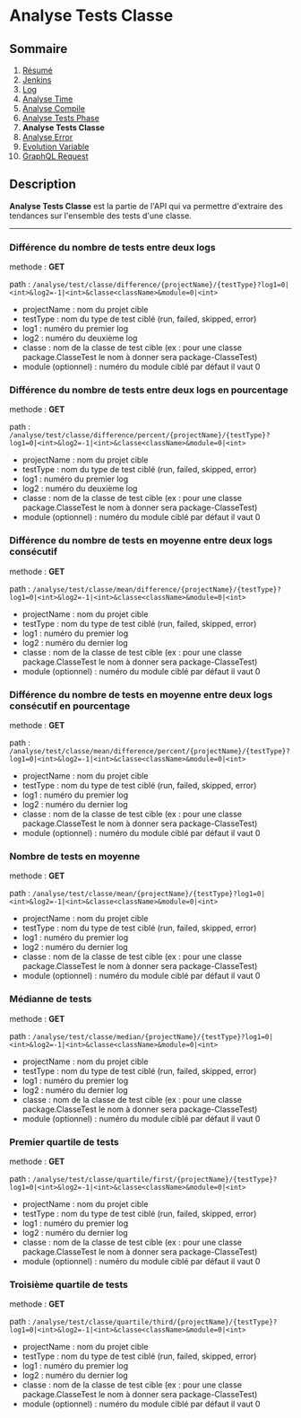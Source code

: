 # Analyse Tests Classe

## Sommaire

1. [Résumé](../README.md)
2. [Jenkins](Jenkins.md)
3. [Log](Log.md)
4. [Analyse Time](AnalyseTime.md)
5. [Analyse Compile](AnalyseCompile.md)
6. [Analyse Tests Phase](AnalyseTestsPhase.md)
7. **Analyse Tests Classe**
8. [Analyse Error](AnalyseError.md)
9. [Evolution Variable](EvolutionVariable.md)
10. [GraphQL Request](GraphQLRequest.md)

## Description

**Analyse Tests Classe** est la partie de l'API qui va permettre d'extraire des tendances sur l'ensemble des tests d'une classe.

---

### Différence du nombre de tests entre deux logs

methode : **GET**

path : `/analyse/test/classe/difference/{projectName}/{testType}?log1=0|<int>&log2=-1|<int>&classe<className>&module=0|<int>`
- projectName : nom du projet cible
- testType : nom du type de test ciblé (run, failed, skipped, error)
- log1 : numéro du premier log
- log2 : numéro du deuxième log
- classe : nom de la classe de test cible (ex : pour une classe package.ClasseTest le nom à donner sera package-ClasseTest)
- module (optionnel) : numéro du module ciblé par défaut il vaut 0

### Différence du nombre de tests entre deux logs en pourcentage

methode : **GET**

path : `/analyse/test/classe/difference/percent/{projectName}/{testType}?log1=0|<int>&log2=-1|<int>&classe<className>&module=0|<int>`
- projectName : nom du projet cible
- testType : nom du type de test ciblé (run, failed, skipped, error)
- log1 : numéro du premier log
- log2 : numéro du deuxième log
- classe : nom de la classe de test cible (ex : pour une classe package.ClasseTest le nom à donner sera package-ClasseTest)
- module (optionnel) : numéro du module ciblé par défaut il vaut 0

### Différence du nombre de tests en moyenne entre deux logs consécutif

methode : **GET**

path : `/analyse/test/classe/mean/difference/{projectName}/{testType}?log1=0|<int>&log2=-1|<int>&classe<className>&module=0|<int>`
- projectName : nom du projet cible
- testType : nom du type de test ciblé (run, failed, skipped, error)
- log1 : numéro du premier log
- log2 : numéro du dernier log
- classe : nom de la classe de test cible (ex : pour une classe package.ClasseTest le nom à donner sera package-ClasseTest)
- module (optionnel) : numéro du module ciblé par défaut il vaut 0

### Différence du nombre de tests en moyenne entre deux logs consécutif en pourcentage

methode : **GET**

path : `/analyse/test/classe/mean/difference/percent/{projectName}/{testType}?log1=0|<int>&log2=-1|<int>&classe<className>&module=0|<int>`
- projectName : nom du projet cible
- testType : nom du type de test ciblé (run, failed, skipped, error)
- log1 : numéro du premier log
- log2 : numéro du dernier log
- classe : nom de la classe de test cible (ex : pour une classe package.ClasseTest le nom à donner sera package-ClasseTest)
- module (optionnel) : numéro du module ciblé par défaut il vaut 0

### Nombre de tests en moyenne

methode : **GET**

path : `/analyse/test/classe/mean/{projectName}/{testType}?log1=0|<int>&log2=-1|<int>&classe<className>&module=0|<int>`
- projectName : nom du projet cible
- testType : nom du type de test ciblé (run, failed, skipped, error)
- log1 : numéro du premier log
- log2 : numéro du dernier log
- classe : nom de la classe de test cible (ex : pour une classe package.ClasseTest le nom à donner sera package-ClasseTest)
- module (optionnel) : numéro du module ciblé par défaut il vaut 0

### Médianne de tests

methode : **GET**

path : `/analyse/test/classe/median/{projectName}/{testType}?log1=0|<int>&log2=-1|<int>&classe<className>&module=0|<int>`
- projectName : nom du projet cible
- testType : nom du type de test ciblé (run, failed, skipped, error)
- log1 : numéro du premier log
- log2 : numéro du dernier log
- classe : nom de la classe de test cible (ex : pour une classe package.ClasseTest le nom à donner sera package-ClasseTest)
- module (optionnel) : numéro du module ciblé par défaut il vaut 0

### Premier quartile de tests

methode : **GET**

path : `/analyse/test/classe/quartile/first/{projectName}/{testType}?log1=0|<int>&log2=-1|<int>&classe<className>&module=0|<int>`
- projectName : nom du projet cible
- testType : nom du type de test ciblé (run, failed, skipped, error)
- log1 : numéro du premier log
- log2 : numéro du dernier log
- classe : nom de la classe de test cible (ex : pour une classe package.ClasseTest le nom à donner sera package-ClasseTest)
- module (optionnel) : numéro du module ciblé par défaut il vaut 0

### Troisième quartile de tests

methode : **GET**

path : `/analyse/test/classe/quartile/third/{projectName}/{testType}?log1=0|<int>&log2=-1|<int>&classe<className>&module=0|<int>`
- projectName : nom du projet cible
- testType : nom du type de test ciblé (run, failed, skipped, error)
- log1 : numéro du premier log
- log2 : numéro du dernier log
- classe : nom de la classe de test cible (ex : pour une classe package.ClasseTest le nom à donner sera package-ClasseTest)
- module (optionnel) : numéro du module ciblé par défaut il vaut 0